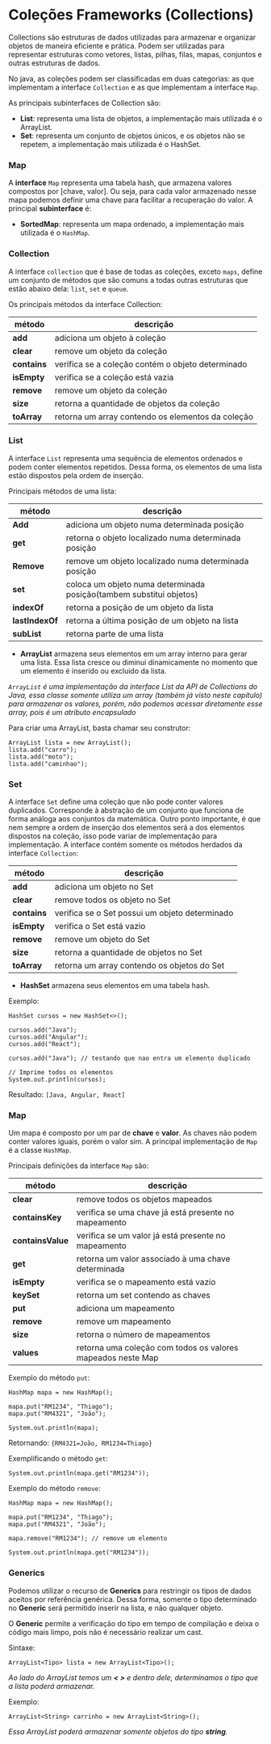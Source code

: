 # Coleções Frameworks (Collections)

Collections são estruturas de dados utilizadas para armazenar e organizar objetos de maneira eficiente e prática. Podem ser utilizadas para representar estruturas como vetores, listas, pilhas, filas, mapas, conjuntos e outras estruturas de dados.

No java, as coleções podem ser classificadas em duas categorias: as que implementam a interface ``Collection`` e as que implementam a interface ``Map``.

As principais subinterfaces de Collection são:

- **List**: representa uma lista de objetos, a implementação mais utilizada é o ArrayList.
- **Set**: representa um conjunto de objetos únicos, e os objetos não se repetem, a implementação mais utilizada é o HashSet.

### Map

A **interface** ``Map`` representa uma tabela hash, que armazena valores compostos por [chave, valor]. Ou seja, para cada valor armazenado nesse mapa podemos definir uma chave para facilitar a recuperação do valor. A principal **subinterface** é:

- **SortedMap**: representa um mapa ordenado, a implementação mais utilizada é o ``HashMap``.

### Collection

A interface ``collection`` que é base de todas as coleções, exceto ``maps``, define um conjunto de métodos que são comuns a todas outras estruturas que estão abaixo dela: ``list``, ``set`` e ``queue``.

Os principais métodos da interface Collection:

| método | descrição |
| ------ | --------- |
| **add** | adiciona um objeto à coleção |
| **clear** | remove um objeto da coleção |
| **contains** | verifica se a coleção contém o objeto determinado |
| **isEmpty** | verifica se a coleção está vazia |
| **remove** | remove um objeto da coleção |
| **size** | retorna a quantidade de objetos da coleção |
| **toArray** | retorna um array contendo os elementos da coleção |

### List

A interface ``List`` representa uma sequência de elementos ordenados e podem conter elementos repetidos. Dessa forma, os elementos de uma lista estão dispostos pela ordem de inserção. 

Principais métodos de uma lista:

| método | descrição |
| ------ | --------- |
| **Add** | adiciona um objeto numa determinada posição |
| **get** | retorna o objeto localizado numa determinada posição |
| **Remove** | remove um objeto localizado numa determinada posição |
| **set** | coloca um objeto numa determinada posição(tambem substitui objetos) |
| **indexOf** | retorna a posição de um objeto da lista |
| **lastIndexOf** | retorna a última posição de um objeto na lista |
| **subList** | retorna parte de uma lista |

- **ArrayList** armazena seus elementos em um array interno para gerar
uma lista. Essa lista cresce ou diminui dinamicamente no momento que um
elemento é inserido ou excluido da lista.

*``ArrayList`` é uma implementação da interface List da API de Collections do Java, essa classe somente utiliza um array (também já visto neste capítulo) para armazenar os valores, porém, não podemos acessar diretamente esse array, pois é um atributo encapsulado*

Para criar uma ArrayList, basta chamar seu construtor:

    ArrayList lista = new ArrayList();
    lista.add("carro");
    lista.add("moto");
    lista.add("caminhao");

### Set

A interface ``Set`` define uma coleção que não pode conter valores duplicados. Corresponde à abstração de um conjunto que funciona de forma análoga aos conjuntos da matemática. Outro ponto importante, é que nem sempre a ordem de inserção dos elementos será a dos elementos dispostos na coleção, isso pode variar de implementação para implementação. A interface contém somente os métodos herdados da interface ``Collection``:

| método | descrição |
| ------ | --------- |
| **add** | adiciona um objeto no Set |
| **clear** | remove todos os objeto no Set |
| **contains** | verifica se o Set possui um objeto determinado |
| **isEmpty** | verifica o Set está vazio |
| **remove** | remove um objeto do Set |
| **size** | retorna a quantidade de objetos no Set |
| **toArray** | retorna um array contendo os objetos do Set |

-  **HashSet** armazena seus elementos em uma tabela hash. 

Exemplo:

    HashSet cursos = new HashSet<>();

    cursos.add("Java");
    cursos.add("Angular");
    cursos.add("React");

    cursos.add("Java"); // testando que nao entra um elemento duplicado

    // Imprime todos os elementos
    System.out.println(cursos);

Resultado: ``[Java, Angular, React]``

### Map

Um mapa é composto por um par de **chave** e **valor**. As chaves não podem conter valores iguais, porém o valor sim. A principal implementação de ``Map`` é a classe ``HashMap``.

Principais definições da interface ``Map`` são:

| método | descrição |
| ------ | --------- |
| **clear** | remove todos os objetos mapeados |
| **containsKey** | verifica se uma chave já está presente no mapeamento |
| **containsValue** | verifica se um valor já está presente no mapeamento |
| **get** | retorna um valor associado à uma chave determinada |
| **isEmpty** | verifica se o mapeamento está vazio |
| **keySet** | retorna um set contendo as chaves |
| **put** | adiciona um mapeamento |
| **remove** | remove um mapeamento |
| **size** | retorna o número de mapeamentos |
| **values** | retorna uma coleção com todos os valores mapeados neste Map |

Exemplo do método ``put``:

    HashMap mapa = new HashMap();

    mapa.put("RM1234", "Thiago");
    mapa.put("RM4321", "João");

    System.out.println(mapa);

Retornando: ``{RM4321=João, RM1234=Thiago}``

Exemplificando o método ``get``:

    System.out.println(mapa.get("RM1234"));

Exemplo do método ``remove``:

    HashMap mapa = new HashMap();

    mapa.put("RM1234", "Thiago");
    mapa.put("RM4321", "João");

    mapa.remove("RM1234"); // remove um elemento

    System.out.println(mapa.get("RM1234"));

### Generics

Podemos utilizar o recurso de **Generics** para restringir os tipos de dados aceitos por referência genérica. Dessa forma, somente o tipo determinado no **Generic** será permitido inserir na lista, e não qualquer objeto.

O **Generic** permite a verificação do tipo em tempo de compilação e deixa o código mais limpo, pois não é necessário realizar um cast.

Sintaxe:

    ArrayList<Tipo> lista = new ArrayList<Tipo>();

*Ao lado do ArrayList temos um **< >** e dentro dele, determinamos o tipo que a lista poderá armazenar.*

Exemplo:

    ArrayList<String> carrinho = new ArrayList<String>();

*Essa ArrayList poderá armazenar somente objetos do tipo **string**.*